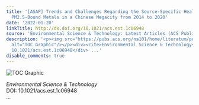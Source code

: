 ```yaml
---
title: '[ASAP] Trends and Challenges Regarding the Source-Specific Health Risk of
  PM2.5-Bound Metals in a Chinese Megacity from 2014 to 2020'
date: '2022-01-20'
linkTitle: http://dx.doi.org/10.1021/acs.est.1c06948
source: 'Environmental Science & Technology: Latest Articles (ACS Publications)'
description: '<p><img src="https://pubs.acs.org/na101/home/literatum/publisher/achs/journals/content/esthag/0/esthag.ahead-of-print/acs.est.1c06948/20220120/images/medium/es1c06948_0006.gif"
  alt="TOC Graphic"/></p><div><cite>Environmental Science & Technology</cite></div><div>DOI:
  10.1021/acs.est.1c06948</div> ...'
disable_comments: true
---
```

<p><img src="https://pubs.acs.org/na101/home/literatum/publisher/achs/journals/content/esthag/0/esthag.ahead-of-print/acs.est.1c06948/20220120/images/medium/es1c06948_0006.gif" alt="TOC Graphic"/></p><div><cite>Environmental Science & Technology</cite></div><div>DOI: 10.1021/acs.est.1c06948</div> ...